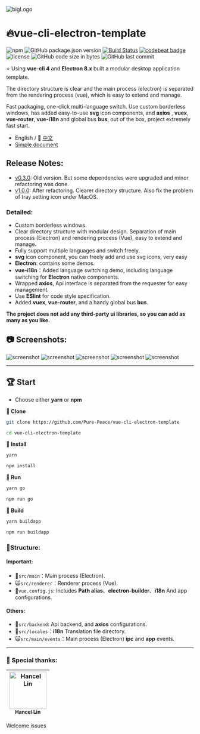 ![bigLogo](http://otsu.fun/big_logo.png)

# 🔥vue-cli-electron-template

![npm](https://img.shields.io/npm/v/@vue/cli?color=aa&label=vue-cli)
![GitHub package.json version](https://img.shields.io/github/package-json/v/Pure-Peace/vue-cli-electron-template?color=yellow&logo=yellow&logoColor=yellow)
[![Build Status](https://travis-ci.org/Pure-Peace/vue-cli-electron-template.svg?branch=master)](https://travis-ci.org/Pure-Peace/vue-cli-electron-template)
[![codebeat badge](https://codebeat.co/badges/ee804451-ff1f-4e2f-9858-b0b3e2d96a3f)](https://codebeat.co/projects/github-com-pure-peace-vue-cli-electron-template-master)
![license](https://img.shields.io/badge/license-MIT-000000.svg)
![GitHub code size in bytes](https://img.shields.io/github/languages/code-size/Pure-Peace/vue-cli-electron-template?color=aa&label=Lightweight&logo=aa&logoColor=aa)
![GitHub last commit](https://img.shields.io/github/last-commit/Pure-Peace/vue-cli-electron-template)

⭐ Using **vue-cli 4** and **Electron 8.x** built a modular desktop application template.

The directory structure is clear and the main process (electron) is separated from the rendering process (vue), which is easy to extend and manage.

Fast packaging, one-click multi-language switch. Use custom borderless windows, has added easy-to-use **svg** icon components, and **axios** , **vuex**, **vue-router**, **vue-i18n** and global bus **bus**, out of the box, project extremely fast start.

- English / 💖 [中文](https://github.com/Pure-Peace/vue-cli-electron-template/blob/master/README_ZH.md)
- [Simple document](https://github.com/Pure-Peace/vue-cli-electron-template/wiki)

## Release Notes:

- [v0.3.0](https://github.com/Pure-Peace/vue-cli-electron-template/releases/tag/0.3.0): Old version. But some dependencies were upgraded and minor refactoring was done.
- [v1.0.0](https://github.com/Pure-Peace/vue-cli-electron-template/releases/tag/1.0.0): After refactoring. Clearer directory structure. Also fix the problem of tray setting icon under MacOS.

### Detailed:

- Custom borderless windows.
- Clear directory structure with modular design. Separation of main process (Electron) and rendering process (Vue), easy to extend and manage.
- Fully support multiple languages and switch freely.
- **svg** icon component, you can freely add and use svg icons, very easy
- **Electron**: contains some demos.
- **vue-i18n**：Added language switching demo, including language switching for **Electron** native components.
- Wrapped **axios**, Api interface is separated from the requester for easy management.
- Use **ESlint** for code style specification.
- Added **vuex**, **vue-router**, and a handy global bus **bus**.

**The project does not add any third-party ui libraries, so you can add as many as you like.**

## 📷 Screenshots:

![screenshot](http://otsu.fun/demos/0.png)
![screenshot](http://otsu.fun/demos/1.png)
![screenshot](http://otsu.fun/demos/s1.png)
![screenshot](http://otsu.fun/demos/2.png)
![screenshot](http://otsu.fun/demos/3.png)

---

## 🏆 Start

- Choose either **yarn** or **npm**

**🍬 Clone**

```bash
git clone https://github.com/Pure-Peace/vue-cli-electron-template
```

```bash
cd vue-cli-electron-template
```

**🍙 Install**

```bash
yarn
```

```bash
npm install
```

**🌽 Run**

```bash
yarn go
```

```bash
npm run go
```

**🍭 Build**

```bash
yarn buildapp
```

```bash
npm run buildapp
```

### 🍌Structure:

#### Important:

- 🐓`src/main`：Main process (Electron).
- 🙀`src/renderer`：Renderer process (Vue).
- 🎰`vue.config.js`: Includes **Path alias**、**electron-builder**、**i18n** And app configurations.

#### Others:

- 🏨`src/backend`: Api backend, and **axios** configurations.
- 🌲`src/locales`：**i18n** Translation file directory.
- 🙀`src/main/events`：Main process (Electron) **ipc** and **app** events.

---

### 🌹 Special thanks:

<!-- ALL-CONTRIBUTORS-LIST:START - Do not remove or modify this section -->
<!-- prettier-ignore -->
| [<img src="https://avatars0.githubusercontent.com/u/1502581?&v=4" width="100px;" alt="Hancel Lin"/><br /><sub><b>Hancel Lin</b></sub>](https://github.com/imlinhanchao)<br /> |
| :---: |

<!-- ALL-CONTRIBUTORS-LIST:END -->

Welcome issues

